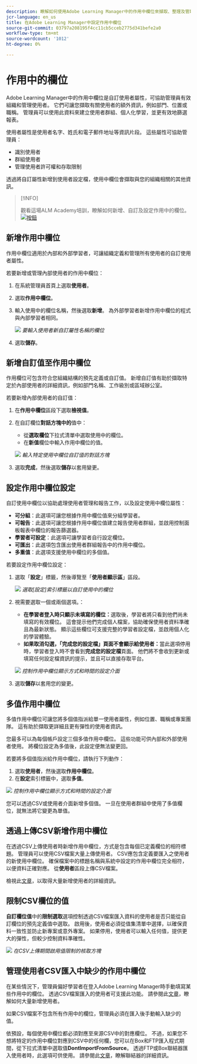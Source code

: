 ```yaml
---
description: 瞭解如何使用Adobe Learning Manager中的作用中欄位來擷取、整理及管理自訂使用者資訊。 透過彈性的欄位設定，改善報告、篩選和使用者區隔。
jcr-language: en_us
title: 在Adobe Learning Manager中設定作用中欄位
source-git-commit: 03797a208195f4cc11cb5cceb2775d341befe2a0
workflow-type: tm+mt
source-wordcount: '1012'
ht-degree: 0%

---
```



# 作用中的欄位

Adobe Learning Manager中的作用中欄位是自訂使用者屬性，可協助管理員有效組織和管理使用者。 它們可讓您擷取有關使用者的額外資訊，例如部門、位置或職稱。 管理員可以使用此資料來建立使用者群組、個人化學習，並更有效地篩選報表。

使用者屬性是使用者名字、姓氏和電子郵件地址等資訊片段。 這些屬性可協助管理員：

* 識別使用者
* 群組使用者
* 管理使用者許可權和存取限制

透過將自訂屬性新增到使用者設定檔，使用中欄位會擷取與您的組織相關的其他資訊。

>[!INFO]
>
>觀看這場ALM Academy培訓，瞭解如何新增、自訂及設定作用中的欄位。<br>[![按鈕](assets/launch-training-button.png)](https://content.adobelearningmanageracademy.com/app/learner?accountId=98632#/course/7555741)</br>

## 新增作用中欄位

作用中欄位適用於內部和外部學習者，可讓組織定義和管理所有使用者的自訂使用者屬性。

若要新增或管理內部使用者的作用中欄位：

1. 在系統管理員首頁上選取&#x200B;**使用者**。

2. 選取&#x200B;**作用中欄位**。

3. 輸入使用中的欄位名稱，然後選取&#x200B;**新增**。 為外部學習者新增作用中欄位的程式與內部學習者相同。

   ![](assets/add-active-field-alm.png)
   _要輸入使用者新自訂屬性名稱的欄位_

4. 選取&#x200B;**儲存**。

## 新增自訂值至作用中欄位

作用欄位可包含符合您組織結構的預先定義或自訂值。 新增自訂值有助於擷取特定於內部使用者的詳細資訊，例如部門名稱、工作級別或區域辦公室。

若要新增內部使用者的自訂值：

1. 在&#x200B;**作用中欄位**&#x200B;區段下選取&#x200B;**檢視值**。
2. 在自訂欄位&#x200B;**對話方塊中的**&#x200B;值中：

   * 從&#x200B;**選取欄位**&#x200B;下拉式清單中選取使用中的欄位。
   * 在&#x200B;**新值**&#x200B;欄位中輸入作用中欄位的值。

   ![](assets/add-value-active-fields.png)
   _輸入特定使用中欄位自訂值的對話方塊_

3. 選取&#x200B;**完成**，然後選取&#x200B;**儲存**&#x200B;以套用變更。

## 設定作用中欄位設定

自訂使用中欄位以協助處理使用者管理和報告工作，以及設定使用中欄位屬性：

* **可分組**：此選項可讓您根據作用中欄位值來分組學習者。
* **可報告**：此選項可讓您根據作用中欄位值建立報告使用者群組，並啟用控制面板報表中欄位的報告篩選器。
* **學習者可設定**：此選項可讓學習者自行設定欄位。
* **可匯出**：此選項包含匯出使用者群組報告中的作用中欄位。
* **多重值**：此選項支援使用中欄位的多個值。

若要設定作用中欄位設定：

1. 選取「**設定**」標籤，然後導覽至「**使用者顯示區**」區段。

   ![](assets/settings-active-field.png)
   _選取[設定]索引標籤以自訂使用中的欄位_

2. 視需要選取一個或兩個選項。：

   * **在學習者登入時只顯示未填寫的欄位：**&#x200B;選取後，學習者將只看到他們尚未填寫的有效欄位。 這會提示他們完成個人檔案，協助確保使用者資料準確且為最新狀態。 顯示這些欄位可支援完整的學習者設定檔，並啟用個人化的學習體驗。
   * **如果取消勾選，「完成您的設定檔」頁面不會顯示給使用者：**&#x200B;當此選項停用時，學習者登入時不會看到&#x200B;**完成您的設定檔**&#x200B;頁面。 他們將不會收到更新或填寫任何設定檔資訊的提示，並且可以直接存取平台。

   ![](assets/user-display-alm.png)
   _控制作用中欄位顯示方式和時間的設定介面_

3. 選取&#x200B;**儲存**&#x200B;以套用您的變更。

## 多值作用中欄位

多值作用中欄位可讓您將多個值指派給單一使用者屬性，例如位置、職稱或專案團隊。 這有助於擷取更詳細且更有彈性的使用者資訊。

您最多可以為每個帳戶設定三個多值作用中欄位。 這些功能可供內部和外部使用者使用。 將欄位設定為多值後，此設定便無法變更回。

若要將多個值指派給作用中欄位，請執行下列動作：

1. 選取&#x200B;**使用者**，然後選取&#x200B;**作用中欄位**。
2. 在&#x200B;**設定**&#x200B;索引標籤中，選取&#x200B;**多值**。

![](assets/multi-values.png)
_控制作用中欄位顯示方式和時間的設定介面_

您可以透過CSV或使用者介面新增多個值。 一旦在使用者群組中使用了多值欄位，就無法將它變更為單值。

## 透過上傳CSV新增作用中欄位

在透過CSV上傳使用者時新增作用中欄位，方式是包含每個已定義欄位的相符標題。 管理員可以使用CSV檔案大量上傳使用者。 CSV應包含定義要匯入之使用者的新使用中欄位。 確保檔案中的標題名稱與系統中設定的作用中欄位完全相符，以便資料正確對應。 從&#x200B;**使用者**&#x200B;區段上傳CSV檔案。

檢視此[文章](/help/migrated/administrators/feature-summary/add-users-user-groups.md)，以取得大量新增使用者的詳細資訊。

## 限制CSV欄位的值

**自訂欄位值**&#x200B;中的&#x200B;**限制選取**&#x200B;選項控制透過CSV檔案匯入資料的使用者是否只能從自訂欄位的預先定義值中選取。 啟用後，使用者必須從值集清單中選擇，以確保資料一致性並防止新專案或意外專案。 如果停用，使用者可以輸入任何值，提供更大的彈性，但較少控制資料準確性。

![](assets/restrict-active.png)
_在CSV上傳期間啟用值限制的核取方塊_

## 管理使用者CSV匯入中缺少的作用中欄位

在某些情況下，管理員偏好學習者在登入Adobe Learning Manager時手動填寫某些作用中的欄位。 透過CSV檔案匯入的使用者可支援此功能。 請參閱此[文章](/help/migrated/administrators/feature-summary/add-users-user-groups.md)，瞭解如何大量新增使用者。

如果CSV檔案不包含所有作用中的欄位，管理員必須在匯入後手動輸入缺少的值。

依預設，每個使用中欄位都必須對應至來源CSV中的對應欄位。 不過，如果您不想將特定的作用中欄位對應到CSV中的任何欄，您可以在Box和FTP匯入程式期間，從下拉式清單中選取值&#x200B;**DontImportFromSource**。 透過FTP或Box聯結器匯入使用者時，此選項可供使用。 請參閱此[文章](https://experienceleague.adobe.com/zh-hant/docs/learning-manager/using/integration/connectors)，瞭解聯結器的詳細資訊。


